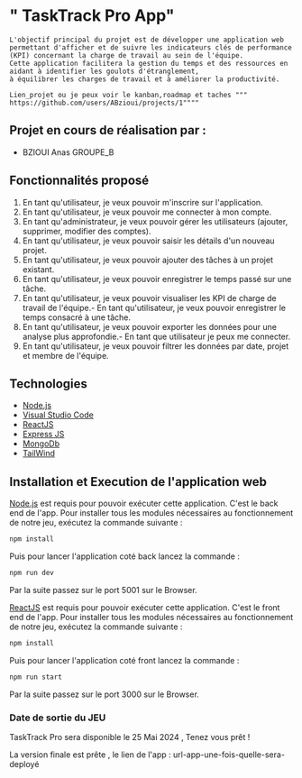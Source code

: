 # " TaskTrack Pro App" 


``` Description de votre projet
L'objectif principal du projet est de développer une application web permettant d'afficher et de suivre les indicateurs clés de performance (KPI) concernant la charge de travail au sein de l'équipe.
Cette application facilitera la gestion du temps et des ressources en aidant à identifier les goulots d'étranglement,
à équilibrer les charges de travail et à améliorer la productivité.

Lien_projet ou je peux voir le kanban,roadmap et taches """ https://github.com/users/ABzioui/projects/1""""

```

## Projet en cours de réalisation par :

- BZIOUI Anas GROUPE_B



## Fonctionnalités proposé

1.	En tant qu'utilisateur, je veux pouvoir m'inscrire sur l'application.
2.	En tant qu'utilisateur, je veux pouvoir me connecter à mon compte.
3.	En tant qu'administrateur, je veux pouvoir gérer les utilisateurs (ajouter, supprimer, modifier des comptes).
4.	En tant qu'utilisateur, je veux pouvoir saisir les détails d'un nouveau projet.
5.	En tant qu'utilisateur, je veux pouvoir ajouter des tâches à un projet existant.
6.	En tant qu'utilisateur, je veux pouvoir enregistrer le temps passé sur une tâche.
7.	En tant qu'utilisateur, je veux pouvoir visualiser les KPI de charge de travail de l'équipe.- En tant qu'utilisateur, je veux pouvoir enregistrer le temps consacré à une tâche.
8.	En tant qu'utilisateur, je veux pouvoir exporter les données pour une analyse plus approfondie.- En tant que utilisateur je peux me connecter.
9.	En tant qu'utilisateur, je veux pouvoir filtrer les données par date, projet et membre de l'équipe.

## Technologies

- [Node.js](https://nodejs.org/)
- [Visual Studio Code](https://code.visualstudio.com/)
- [ReactJS](https://reactjs.org/)
- [Express JS](https://expressjs.com/)
- [MongoDb](https://www.mongodb.com/)
- [TailWind](https://tailwindcss.com/)

## Installation et Execution de l'application web

[Node.js](https://nodejs.org/) est requis pour pouvoir exécuter cette application. C'est le back end de l'app. Pour installer tous les modules nécessaires au fonctionnement de notre jeu, exécutez la commande suivante :

```sh
npm install

```

Puis pour lancer l'application coté back lancez la commande : 

```sh
npm run dev

```

Par la suite passez sur le port 5001 sur le Browser.

[ReactJS](https://reactjs.org/) est requis pour pouvoir exécuter cette application. C'est le front end de l'app. Pour installer tous les modules nécessaires au fonctionnement de notre jeu, exécutez la commande suivante :

```sh
npm install

```

Puis pour lancer l'application coté front lancez la commande : 

```sh
npm run start

```

Par la suite passez sur le port 3000 sur le Browser.



### Date de sortie du JEU

TaskTrack Pro sera disponible le 25 Mai 2024 , Tenez vous prêt !

La version finale est prête , le lien de l'app : url-app-une-fois-quelle-sera-deployé

